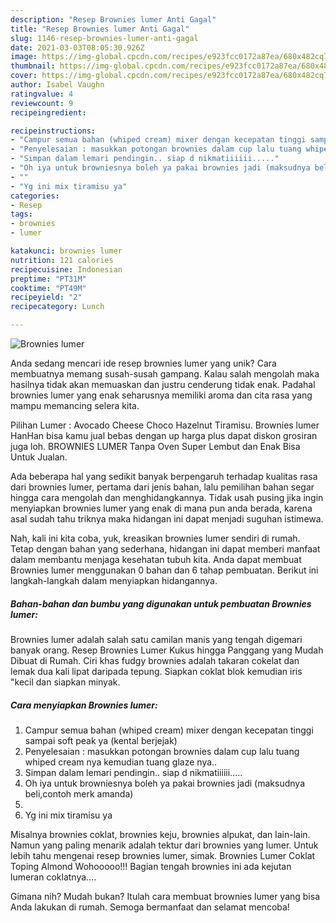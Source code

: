 ```yaml
---
description: "Resep Brownies lumer Anti Gagal"
title: "Resep Brownies lumer Anti Gagal"
slug: 1146-resep-brownies-lumer-anti-gagal
date: 2021-03-03T08:05:30.926Z
image: https://img-global.cpcdn.com/recipes/e923fcc0172a87ea/680x482cq70/brownies-lumer-foto-resep-utama.jpg
thumbnail: https://img-global.cpcdn.com/recipes/e923fcc0172a87ea/680x482cq70/brownies-lumer-foto-resep-utama.jpg
cover: https://img-global.cpcdn.com/recipes/e923fcc0172a87ea/680x482cq70/brownies-lumer-foto-resep-utama.jpg
author: Isabel Vaughn
ratingvalue: 4
reviewcount: 9
recipeingredient:

recipeinstructions:
- "Campur semua bahan (whiped cream) mixer dengan kecepatan tinggi sampai soft peak ya (kental berjejak)"
- "Penyelesaian : masukkan potongan brownies dalam cup lalu tuang whiped cream nya kemudian tuang glaze nya.."
- "Simpan dalam lemari pendingin.. siap d nikmatiiiiii....."
- "Oh iya untuk browniesnya boleh ya pakai brownies jadi (maksudnya beli,contoh merk amanda)"
- ""
- "Yg ini mix tiramisu ya"
categories:
- Resep
tags:
- brownies
- lumer

katakunci: brownies lumer 
nutrition: 121 calories
recipecuisine: Indonesian
preptime: "PT31M"
cooktime: "PT49M"
recipeyield: "2"
recipecategory: Lunch

---
```



![Brownies lumer](https://img-global.cpcdn.com/recipes/e923fcc0172a87ea/680x482cq70/brownies-lumer-foto-resep-utama.jpg)

Anda sedang mencari ide resep brownies lumer yang unik? Cara membuatnya memang susah-susah gampang. Kalau salah mengolah maka hasilnya tidak akan memuaskan dan justru cenderung tidak enak. Padahal brownies lumer yang enak seharusnya memiliki aroma dan cita rasa yang mampu memancing selera kita.

Pilihan Lumer : Avocado Cheese Choco Hazelnut Tiramisu. Brownies lumer HanHan bisa kamu jual bebas dengan up harga plus dapat diskon grosiran juga loh. BROWNIES LUMER Tanpa Oven Super Lembut dan Enak Bisa Untuk Jualan.

Ada beberapa hal yang sedikit banyak berpengaruh terhadap kualitas rasa dari brownies lumer, pertama dari jenis bahan, lalu pemilihan bahan segar hingga cara mengolah dan menghidangkannya. Tidak usah pusing jika ingin menyiapkan brownies lumer yang enak di mana pun anda berada, karena asal sudah tahu triknya maka hidangan ini dapat menjadi suguhan istimewa.


Nah, kali ini kita coba, yuk, kreasikan brownies lumer sendiri di rumah. Tetap dengan bahan yang sederhana, hidangan ini dapat memberi manfaat dalam membantu menjaga kesehatan tubuh kita. Anda dapat membuat Brownies lumer menggunakan 0 bahan dan 6 tahap pembuatan. Berikut ini langkah-langkah dalam menyiapkan hidangannya.

<!--inarticleads1-->

##### Bahan-bahan dan bumbu yang digunakan untuk pembuatan Brownies lumer:



Brownies lumer adalah salah satu camilan manis yang tengah digemari banyak orang. Resep Brownies Lumer Kukus hingga Panggang yang Mudah Dibuat di Rumah. Ciri khas fudgy brownies adalah takaran cokelat dan lemak dua kali lipat daripada tepung. Siapkan coklat blok kemudian iris &#34;kecil dan siapkan minyak. 

<!--inarticleads2-->

##### Cara menyiapkan Brownies lumer:

1. Campur semua bahan (whiped cream) mixer dengan kecepatan tinggi sampai soft peak ya (kental berjejak)
1. Penyelesaian : masukkan potongan brownies dalam cup lalu tuang whiped cream nya kemudian tuang glaze nya..
1. Simpan dalam lemari pendingin.. siap d nikmatiiiiii.....
1. Oh iya untuk browniesnya boleh ya pakai brownies jadi (maksudnya beli,contoh merk amanda)
1. 
1. Yg ini mix tiramisu ya


Misalnya brownies coklat, brownies keju, brownies alpukat, dan lain-lain. Namun yang paling menarik adalah tektur dari brownies yang lumer. Untuk lebih tahu mengenai resep brownies lumer, simak. Brownies Lumer Coklat Toping Almond Wohooooo!!! Bagian tengah brownies ini ada kejutan lumeran coklatnya…. 

Gimana nih? Mudah bukan? Itulah cara membuat brownies lumer yang bisa Anda lakukan di rumah. Semoga bermanfaat dan selamat mencoba!
